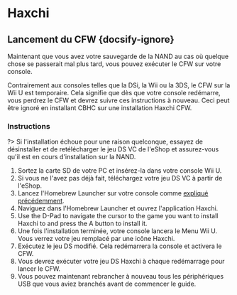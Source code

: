 # Haxchi

## Lancement du CFW {docsify-ignore}

Maintenant que vous avez votre sauvegarde de la NAND au cas où quelque chose se passerait mal plus tard, vous pouvez exécuter le CFW sur votre console.

Contrairement aux consoles telles que la DSi, la Wii ou la 3DS, le CFW sur la Wii U est temporaire. Cela signifie que dès que votre console redémarre, vous perdrez le CFW et devrez suivre ces instructions à nouveau. Ceci peut être ignoré en installant CBHC sur une installation Haxchi CFW.

### Instructions

?> Si l'installation échoue pour une raison quelconque, essayez de désinstaller et de retélécharger le jeu DS VC de l'eShop et assurez-vous qu'il est en cours d'installation sur la NAND.

1. Sortez la carte SD de votre PC et insérez-la dans votre console Wii U.
1. Si vous ne l'avez pas déjà fait, téléchargez votre jeu DS VC à partir de l'eShop.
1. Lancez l'Homebrew Launcher sur votre console comme [expliqué précédemment](browser-exploit).
1. Naviguez dans l'Homebrew Launcher et ouvrez l'application Haxchi.
1. Use the D-Pad to navigate the cursor to the game you want to install Haxchi to and press the A button to install it.
1. Une fois l'installation terminée, votre console lancera le Menu Wii U. Vous verrez votre jeu remplacé par une icône Haxchi.
1. Exécutez le jeu DS modifié. Cela redémarrera la console et activera le CFW.
1. Vous devrez exécuter votre jeu DS Haxchi à chaque redémarrage pour lancer le CFW.
1. Vous pouvez maintenant rebrancher à nouveau tous les périphériques USB que vous aviez branchés avant de commencer le guide.